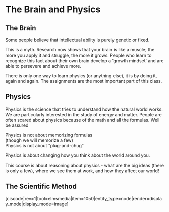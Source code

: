 # The Brain and Physics

## The Brain

Some people believe that intellectual ability is purely genetic or fixed.

This is a myth. Research now shows that your brain is like a muscle; the more you apply it and struggle, the more it grows. People who learn to recognize this fact about their own brain develop a ‘growth mindset’ and are able to persevere and achieve more.

There is only one way to learn physics \(or anything else\), it is by doing it, again and again. The assignments are the most important part of this class.

## Physics

Physics is the science that tries to understand how the natural world works. We are particularly interested in the study of energy and matter. People are often scared about physics because of the math and all the formulas. Well be assured

Physics is not about memorizing formulas  
\(though we will memorize a few\)  
Physics is not about “plug-and-chug”

Physics is about changing how you think about the world around you.

This course is about reasoning about physics - what are the big ideas \(there is only a few\), where we see them at work, and how they affect our world!

## The Scientific Method

\[ciscode\|rev=1\|tool=elmsmedia\|item=1050\|entity\_type=node\|render=display\_mode\|display\_mode=image\]

